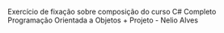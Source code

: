 Exercício de fixação sobre composição do curso C# Completo Programação Orientada a Objetos + Projeto - Nelio Alves
